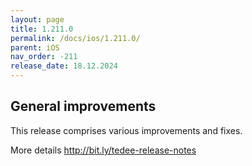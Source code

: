 ```yaml
---
layout: page
title: 1.211.0
permalink: /docs/ios/1.211.0/
parent: iOS
nav_order: -211
release_date: 18.12.2024
---
```


## General improvements
This release comprises various improvements and fixes.

More details http://bit.ly/tedee-release-notes
